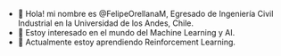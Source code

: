 - 👋 Hola! mi nombre es @FelipeOrellanaM, Egresado de Ingeniería Civil Industrial en la Universidad de los Andes, Chile. 
- 👀 Estoy interesado en el mundo del Machine Learning y AI.
- 🌱 Actualmente estoy aprendiendo Reinforcement Learning.

<!---
FelipeOrellanaM/FelipeOrellanaM is a ✨ special ✨ repository because its `README.md` (this file) appears on your GitHub profile.
You can click the Preview link to take a look at your changes.
--->
